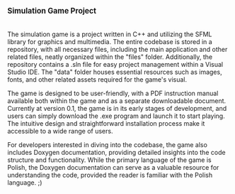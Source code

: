 <big>**Simulation Game Project**</big><br> <br> <br>
The simulation game is a project written in C++ and utilizing the SFML library for graphics and multimedia. The entire codebase is stored in a repository, with all necessary files, including the main application and other related files, neatly organized within the "files" folder. Additionally, the repository contains a .sln file for easy project management within a Visual Studio IDE. The "data" folder houses essential resources such as images, fonts, and other related assets required for the game's visual.

The game is designed to be user-friendly, with a PDF instruction manual available both within the game and as a separate downloadable document. Currently at version 0.1, the game is in its early stages of development, and users can simply download the .exe program and launch it to start playing. The intuitive design and straightforward installation process make it accessible to a wide range of users.

For developers interested in diving into the codebase, the game also includes Doxygen documentation, providing detailed insights into the code structure and functionality. While the primary language of the game is Polish, the Doxygen documentation can serve as a valuable resource for understanding the code, provided the reader is familiar with the Polish language. ;)
